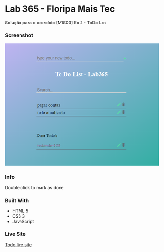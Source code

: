 # Lab 365 - Floripa Mais Tec

Solução para o exercício [M1S03] Ex 3 - ToDo List

### Screenshot

![](./screenshot.png)

### Info
Double click to mark as done

### Built With

- HTML 5
- CSS 3
- JavaScript

### Live Site
[Todo live site](https://rpad88.github.io/Lab365/Modulo%201/ToDoList/)